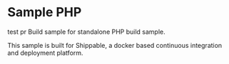 Sample PHP
===============


test pr
Build sample for standalone PHP build sample.

This sample is built for Shippable, a docker based continuous integration and deployment platform.
